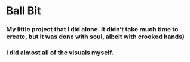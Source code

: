 # Ball Bit
### My little project that I did alone. It didn’t take much time to create, but it was done with soul, albeit with crooked hands)
### I did almost all of the visuals myself.
